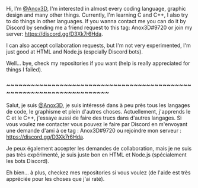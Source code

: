 Hi, I’m [@Anox3D](https://github.com/Anox3D), I'm interested in almost every coding language, graphic design and many other things. Currently, I'm learning C and C++, I also try to do things in other languages. If you wanna contact me you can do it by Discord by sending me a friend request to this tag: Anox3D#9720 or join my server: https://discord.gg/D3Xk7r6Hda.

I can also accept collaboration requests, but I'm not very experimented, I'm just good at HTML and Node.js (espcially Discord bots).

Well... bye, check my repositories if you want (help is really appreciated for things I failed).

### \~~~~~~~~~~~~~~~~~~~~~~~~~~~~~~~~~~~~~~~~~~~~~~~~~~~~~~~~~~~~~~~~~~~~~~

Salut, je suis [@Anox3D](https://github.com/Anox3D), je suis intéressé dans à peu près tous les langages de code, le graphisme et plein d'autres choses. Actuellement, j'apprends le C et le C++, j'essaye aussi de faire des trucs dans d'autres langages. Si vous voulez me contacter vous pouvez le faire par Discord en m'envoyant une demande d'ami à ce tag : Anox3D#9720 ou rejoindre mon serveur : https://discord.gg/D3Xk7r6Hda.

Je peux également accepter les demandes de collaboration, mais je ne suis pas très expérimenté, je suis juste bon en HTML et Node.js (spécialement les bots Discord).

Eh bien... à plus, checkez mes repositories si vous voulez (de l'aide est très appréciée pour les choses que j'ai raté).

<!---
Anox3D/Anox3D is a ✨ special ✨ repository because its `README.md` (this file) appears on your GitHub profile.
You can click the Preview link to take a look at your changes.
--->

